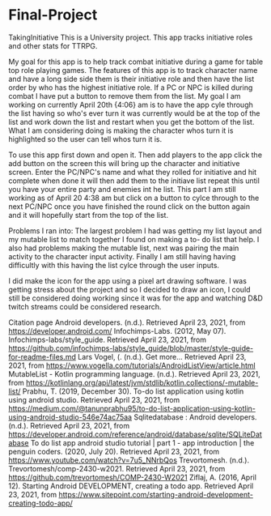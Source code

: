 # Final-Project

TakingInitiative
This is a University project. This app tracks initiative roles and other stats for TTRPG.

My goal for this app is to help track combat initiative during a game for table top role playing games. The features of this app is to track character name and have a long side side them is their initiative role and then have the list order by who has the highest initiative role. If a PC or NPC is killed during combat I have put a button to remove them from the list. My goal I am working on currently April 20th {4:06} am is to have the app cyle through the list having so who's ever turn it was currently would be at the top of the list and work down the list and restart when you get the bottom of the list. What I am considering doing is making the character whos turn it is highlighted so the user can tell whos turn it is.

To use this app first down and open it. Then add players to the app click the add button on the screen this will bring up the character and initiative screen. Enter the PC/NPC's name and what they rolled for initiative and hit complete when done it will then add them to the initiave list repeat this until you have your entire party and enemies int he list. This part I am still working as of April 20 4:38 am but click on a button to cylce through to the next PC/NPC once you have finished the round click on the button again and it will hopefully start from the top of the list.

Problems I ran into: The largest problem I had was getting my list layout and my mutable list to match together I found on making a to- do list that help. I also had problems making the mutable list, next was pairing the main activity to the character input activity. Finally I am still having having difficultly with this having the list cylce through the user inputs.

I did make the icon for the app using a pixel art drawing software. I was getting stress about the project and so I decided to draw an icon, I could still be considered doing working since it was for the app and watching D&D twitch streams could be considered research.

Citation page Android developers. (n.d.). Retrieved April 23, 2021, from https://developer.android.com/ Infochimps-Labs. (2012, May 07). Infochimps-labs/style_guide. Retrieved April 23, 2021, from https://github.com/infochimps-labs/style_guide/blob/master/style-guide-for-readme-files.md Lars Vogel, (. (n.d.). Get more... Retrieved April 23, 2021, from https://www.vogella.com/tutorials/AndroidListView/article.html MutableList - Kotlin programming language. (n.d.). Retrieved April 23, 2021, from https://kotlinlang.org/api/latest/jvm/stdlib/kotlin.collections/-mutable-list/ Prabhu, T. (2019, December 30). To-do list application using kotlin using android studio. Retrieved April 23, 2021, from https://medium.com/@tanunprabhu95/to-do-list-application-using-kotlin-using-android-studio-546e74ac75aa Sqlitedatabase : Android developers. (n.d.). Retrieved April 23, 2021, from https://developer.android.com/reference/android/database/sqlite/SQLiteDatabase To do list app android studio tutorial | part 1 - app introduction | the penguin coders. (2020, July 20). Retrieved April 23, 2021, from https://www.youtube.com/watch?v=7u5_NNrbQos Trevortomesh. (n.d.). Trevortomesh/comp-2430-w2021. Retrieved April 23, 2021, from https://github.com/trevortomesh/COMP-2430-W2021 Ziflaj, A. (2016, April 12). Starting Android DEVELOPMENT, creating a todo app. Retrieved April 23, 2021, from https://www.sitepoint.com/starting-android-development-creating-todo-app/
